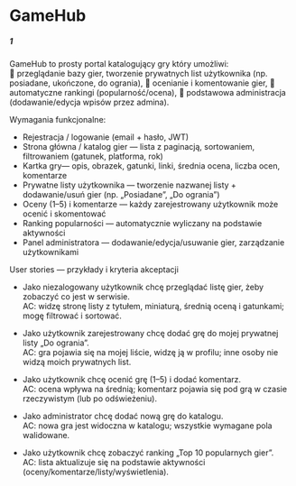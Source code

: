 # GameHub

#####   1   #####

GameHub to prosty portal katalogujący gry  który umożliwi:  
 przeglądanie bazy gier, tworzenie prywatnych list użytkownika (np. posiadane, 
ukończone, do ogrania), 
 ocenianie i komentowanie gier, 
 automatyczne rankingi (popularność/ocena), 
 podstawowa administracja (dodawanie/edycja wpisów przez admina). 


Wymagania funkcjonalne: 
- Rejestracja / logowanie (email + hasło, JWT) 
- Strona główna / katalog gier — lista z paginacją, sortowaniem, filtrowaniem 
(gatunek, platforma, rok) 
- Kartka gry— opis, obrazek, gatunki, linki, średnia ocena, liczba ocen, komentarze 
- Prywatne listy użytkownika — tworzenie nazwanej listy + dodawanie/usuń gier 
(np. „Posiadane”, „Do ogrania”) 
- Oceny (1–5) i komentarze — każdy zarejestrowany użytkownik może ocenić i 
skomentować 
- Ranking popularności — automatycznie wyliczany na podstawie aktywności 
- Panel administratora — dodawanie/edycja/usuwanie gier, zarządzanie 
użytkownikami 


User stories — przykłady i kryteria akceptacji 
- Jako niezalogowany użytkownik chcę przeglądać listę gier, żeby zobaczyć co jest w 
serwisie.<br> 
AC: widzę stronę listy z tytułem, miniaturą, średnią oceną i gatunkami; mogę filtrować i 
sortować. 

- Jako użytkownik zarejestrowany chcę dodać grę do mojej prywatnej listy „Do ogrania”. <br>
AC: gra pojawia się na mojej liście, widzę ją w profilu; inne osoby nie widzą moich 
prywatnych list. 

- Jako użytkownik chcę ocenić grę (1–5) i dodać komentarz.<br> 
AC: ocena wpływa na średnią; komentarz pojawia się pod grą w czasie rzeczywistym 
(lub po odświeżeniu). 

- Jako administrator chcę dodać nową grę do katalogu. <br>
AC: nowa gra jest widoczna w katalogu; wszystkie wymagane pola walidowane. 

- Jako użytkownik chcę zobaczyć ranking „Top 10 popularnych gier”.<br> 
AC: lista aktualizuje się na podstawie aktywności (oceny/komentarze/listy/wyświetlenia).
